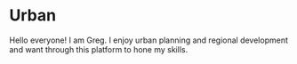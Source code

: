 # Urban
Hello everyone!
I am Greg. I enjoy urban planning and regional development and want through this platform to hone my skills.
